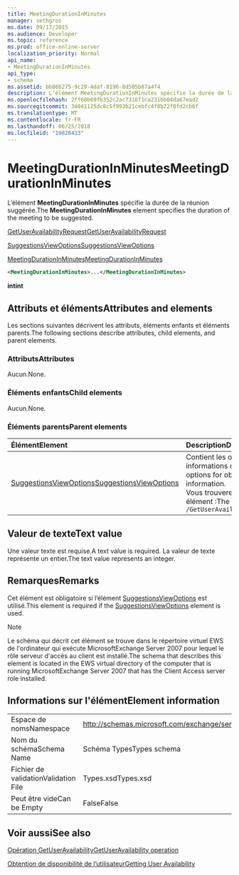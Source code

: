 ```yaml
---
title: MeetingDurationInMinutes
manager: sethgros
ms.date: 09/17/2015
ms.audience: Developer
ms.topic: reference
ms.prod: office-online-server
localization_priority: Normal
api_name:
- MeetingDurationInMinutes
api_type:
- schema
ms.assetid: bb86b275-9c29-4daf-8196-8d505b87a4f4
description: L’élément MeetingDurationInMinutes spécifie la durée de la réunion suggérée.
ms.openlocfilehash: 2ff60b69fb352c2ac7316f1ca231bb04da67ead2
ms.sourcegitcommit: 34041125dc8c5f993b21cebfc4f8b72f0fd2cb6f
ms.translationtype: MT
ms.contentlocale: fr-FR
ms.lasthandoff: 06/25/2018
ms.locfileid: "19828433"
---
```

# <a name="meetingdurationinminutes"></a><span data-ttu-id="b861d-103">MeetingDurationInMinutes</span><span class="sxs-lookup"><span data-stu-id="b861d-103">MeetingDurationInMinutes</span></span>

<span data-ttu-id="b861d-104">L’élément **MeetingDurationInMinutes** spécifie la durée de la réunion suggérée.</span><span class="sxs-lookup"><span data-stu-id="b861d-104">The **MeetingDurationInMinutes** element specifies the duration of the meeting to be suggested.</span></span> 
  
[<span data-ttu-id="b861d-105">GetUserAvailabilityRequest</span><span class="sxs-lookup"><span data-stu-id="b861d-105">GetUserAvailabilityRequest</span></span>](getuseravailabilityrequest.md)
  
[<span data-ttu-id="b861d-106">SuggestionsViewOptions</span><span class="sxs-lookup"><span data-stu-id="b861d-106">SuggestionsViewOptions</span></span>](suggestionsviewoptions.md)
  
[<span data-ttu-id="b861d-107">MeetingDurationInMinutes</span><span class="sxs-lookup"><span data-stu-id="b861d-107">MeetingDurationInMinutes</span></span>](meetingdurationinminutes.md)
  
```xml
<MeetingDurationInMinutes>...</MeetingDurationInMinutes>
```

 <span data-ttu-id="b861d-108">**int**</span><span class="sxs-lookup"><span data-stu-id="b861d-108">**int**</span></span>
## <a name="attributes-and-elements"></a><span data-ttu-id="b861d-109">Attributs et éléments</span><span class="sxs-lookup"><span data-stu-id="b861d-109">Attributes and elements</span></span>

<span data-ttu-id="b861d-110">Les sections suivantes décrivent les attributs, éléments enfants et éléments parents.</span><span class="sxs-lookup"><span data-stu-id="b861d-110">The following sections describe attributes, child elements, and parent elements.</span></span>
  
### <a name="attributes"></a><span data-ttu-id="b861d-111">Attributs</span><span class="sxs-lookup"><span data-stu-id="b861d-111">Attributes</span></span>

<span data-ttu-id="b861d-112">Aucun.</span><span class="sxs-lookup"><span data-stu-id="b861d-112">None.</span></span>
  
### <a name="child-elements"></a><span data-ttu-id="b861d-113">Éléments enfants</span><span class="sxs-lookup"><span data-stu-id="b861d-113">Child elements</span></span>

<span data-ttu-id="b861d-114">Aucun.</span><span class="sxs-lookup"><span data-stu-id="b861d-114">None.</span></span>
  
### <a name="parent-elements"></a><span data-ttu-id="b861d-115">Éléments parents</span><span class="sxs-lookup"><span data-stu-id="b861d-115">Parent elements</span></span>

|<span data-ttu-id="b861d-116">**Élément**</span><span class="sxs-lookup"><span data-stu-id="b861d-116">**Element**</span></span>|<span data-ttu-id="b861d-117">**Description**</span><span class="sxs-lookup"><span data-stu-id="b861d-117">**Description**</span></span>|
|:-----|:-----|
|[<span data-ttu-id="b861d-118">SuggestionsViewOptions</span><span class="sxs-lookup"><span data-stu-id="b861d-118">SuggestionsViewOptions</span></span>](suggestionsviewoptions.md) <br/> |<span data-ttu-id="b861d-119">Contient les options permettant d’obtenir des informations de suggestion de réunion.</span><span class="sxs-lookup"><span data-stu-id="b861d-119">Contains the options for obtaining meeting suggestion information.</span></span>  <br/> <span data-ttu-id="b861d-120">Vous trouverez ci-dessous le XPath pour cet élément :</span><span class="sxs-lookup"><span data-stu-id="b861d-120">The following is the XPath to this element:</span></span>  <br/>  `/GetUserAvailabilityRequest/SuggestionViewOptions` <br/> |
   
## <a name="text-value"></a><span data-ttu-id="b861d-121">Valeur de texte</span><span class="sxs-lookup"><span data-stu-id="b861d-121">Text value</span></span>

<span data-ttu-id="b861d-122">Une valeur texte est requise.</span><span class="sxs-lookup"><span data-stu-id="b861d-122">A text value is required.</span></span> <span data-ttu-id="b861d-123">La valeur de texte représente un entier.</span><span class="sxs-lookup"><span data-stu-id="b861d-123">The text value represents an integer.</span></span>
  
## <a name="remarks"></a><span data-ttu-id="b861d-124">Remarques</span><span class="sxs-lookup"><span data-stu-id="b861d-124">Remarks</span></span>

<span data-ttu-id="b861d-125">Cet élément est obligatoire si l’élément [SuggestionsViewOptions](suggestionsviewoptions.md) est utilisé.</span><span class="sxs-lookup"><span data-stu-id="b861d-125">This element is required if the [SuggestionsViewOptions](suggestionsviewoptions.md) element is used.</span></span> 
  
> [!NOTE]
> <span data-ttu-id="b861d-126">Le schéma qui décrit cet élément se trouve dans le répertoire virtuel EWS de l'ordinateur qui exécute MicrosoftExchange Server 2007 pour lequel le rôle serveur d'accès au client est installé.</span><span class="sxs-lookup"><span data-stu-id="b861d-126">The schema that describes this element is located in the EWS virtual directory of the computer that is running MicrosoftExchange Server 2007 that has the Client Access server role installed.</span></span> 
  
## <a name="element-information"></a><span data-ttu-id="b861d-127">Informations sur l'élément</span><span class="sxs-lookup"><span data-stu-id="b861d-127">Element information</span></span>

|||
|:-----|:-----|
|<span data-ttu-id="b861d-128">Espace de noms</span><span class="sxs-lookup"><span data-stu-id="b861d-128">Namespace</span></span>  <br/> |http://schemas.microsoft.com/exchange/services/2006/types  <br/> |
|<span data-ttu-id="b861d-129">Nom du schéma</span><span class="sxs-lookup"><span data-stu-id="b861d-129">Schema Name</span></span>  <br/> |<span data-ttu-id="b861d-130">Schéma Types</span><span class="sxs-lookup"><span data-stu-id="b861d-130">Types schema</span></span>  <br/> |
|<span data-ttu-id="b861d-131">Fichier de validation</span><span class="sxs-lookup"><span data-stu-id="b861d-131">Validation File</span></span>  <br/> |<span data-ttu-id="b861d-132">Types.xsd</span><span class="sxs-lookup"><span data-stu-id="b861d-132">Types.xsd</span></span>  <br/> |
|<span data-ttu-id="b861d-133">Peut être vide</span><span class="sxs-lookup"><span data-stu-id="b861d-133">Can be Empty</span></span>  <br/> |<span data-ttu-id="b861d-134">False</span><span class="sxs-lookup"><span data-stu-id="b861d-134">False</span></span>  <br/> |
   
## <a name="see-also"></a><span data-ttu-id="b861d-135">Voir aussi</span><span class="sxs-lookup"><span data-stu-id="b861d-135">See also</span></span>



[<span data-ttu-id="b861d-136">Opération GetUserAvailability</span><span class="sxs-lookup"><span data-stu-id="b861d-136">GetUserAvailability operation</span></span>](getuseravailability-operation.md)


[<span data-ttu-id="b861d-137">Obtention de disponibilité de l’utilisateur</span><span class="sxs-lookup"><span data-stu-id="b861d-137">Getting User Availability</span></span>](http://msdn.microsoft.com/library/d4133fcb-9b0f-4e6b-aadf-a389da83516a%28Office.15%29.aspx)

